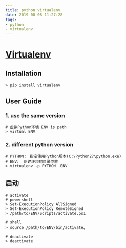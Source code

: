 ```yaml
---
title: python virtualenv
date: 2019-08-08 11:27:28
tags:
- python
- virtualenv
---
```


# [Virtualenv](https://virtualenv.pypa.io/en/stable/userguide/) 

## Installation

```shell
> pip install virtualenv
```

## User Guide

### 1. use the same version

```shell
# 虚拟Python环境 ENV is path
> virtual ENV
```



### 2. different python version

``` shell
# PYTHON： 指定使用Python版本(C:\Python27\python.exe)
# ENV:  新建环境的目录位置
> virtualenv -p PYTHON  ENV
```



## 启动

```shell
# activate
# powershell
> Set-ExecutionPolicy AllSigned
> Set-ExecutionPolicy RemoteSigned
> /path/to/ENV/Scripts/activate.ps1

# shell
> source /path/to/ENV/bin/activate、

# deactivate
> deactivate
```

